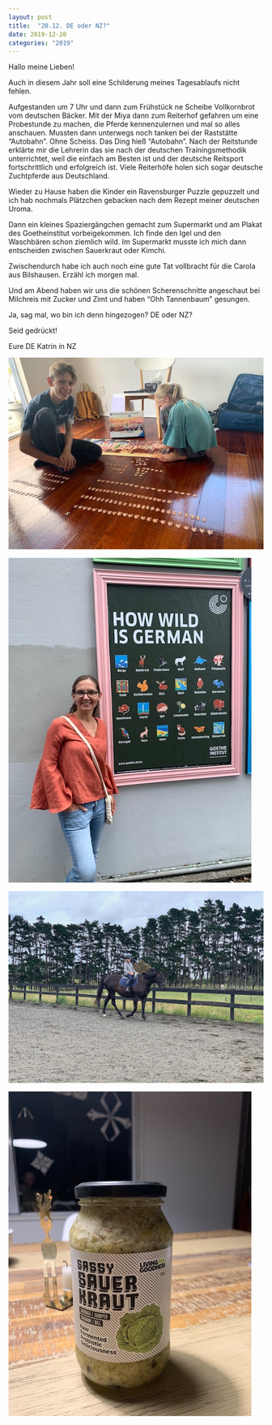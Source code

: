 ```yaml
---
layout: post
title:  "20.12. DE oder NZ?"
date: 2019-12-20
categories: "2019"
---
```

Hallo meine Lieben!


Auch in diesem Jahr soll eine Schilderung meines Tagesablaufs nicht fehlen.

Aufgestanden um 7 Uhr und dann zum Frühstück ne Scheibe Vollkornbrot vom deutschen Bäcker. Mit der Miya dann zum Reiterhof gefahren um eine Probestunde zu machen, die Pferde kennenzulernen und mal so alles anschauen. Mussten dann unterwegs noch tanken bei der Raststätte “Autobahn”. Ohne Scheiss. Das Ding hieß “Autobahn”. Nach der Reitstunde erklärte mir die Lehrerin das sie nach der deutschen Trainingsmethodik unterrichtet, weil die einfach am Besten ist und der deutsche Reitsport fortschrittlich und erfolgreich ist. Viele Reiterhöfe holen sich sogar deutsche Zuchtpferde aus Deutschland.

Wieder zu Hause haben die Kinder ein Ravensburger Puzzle gepuzzelt und ich hab nochmals Plätzchen gebacken nach dem Rezept meiner deutschen Uroma. 

Dann ein kleines Spaziergängchen gemacht zum Supermarkt und am Plakat des Goetheinstitut vorbeigekommen. Ich finde den Igel und den Waschbären schon ziemlich wild. Im Supermarkt musste ich mich dann entscheiden zwischen Sauerkraut oder Kimchi.

Zwischendurch habe ich auch noch eine gute Tat vollbracht für die Carola aus Bilshausen. Erzähl ich morgen mal.

Und am Abend haben wir uns die schönen Scherenschnitte angeschaut bei Milchreis mit Zucker und Zimt und haben “Ohh Tannenbaum” gesungen.

Ja, sag mal, wo bin ich denn hingezogen? DE oder NZ?

Seid gedrückt!

Eure DE Katrin in NZ

















![image2.jpeg](/assets/2019-12-20/image2.jpeg)

![image1.jpeg](/assets/2019-12-20/image1.jpeg)

![image3.jpeg](/assets/2019-12-20/image3.jpeg)

![image5.jpeg](/assets/2019-12-20/image5.jpeg)

